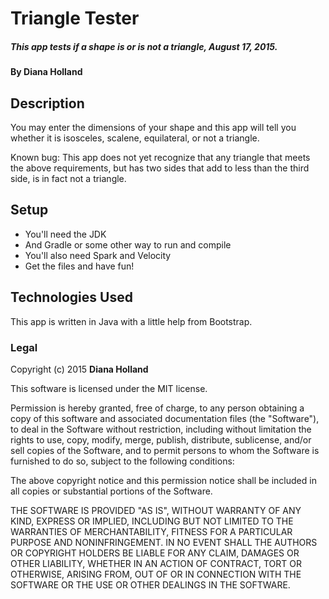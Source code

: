 # Triangle Tester

##### This app tests if a shape is or is not a triangle, August 17, 2015.

#### By **Diana Holland**

## Description

You may enter the dimensions of your shape and this app will tell you whether it is isosceles, scalene, equilateral, or not a triangle.

Known bug: This app does not yet recognize that any triangle that meets the above requirements, but has two sides that add to less than the third side, is in fact not a triangle.

## Setup

* You'll need the JDK
* And Gradle or some other way to run and compile
* You'll also need Spark and Velocity
* Get the files and have fun!

## Technologies Used

This app is written in Java with a little help from Bootstrap.

### Legal

Copyright (c) 2015 **Diana Holland**

This software is licensed under the MIT license.

Permission is hereby granted, free of charge, to any person obtaining a copy
of this software and associated documentation files (the "Software"), to deal
in the Software without restriction, including without limitation the rights
to use, copy, modify, merge, publish, distribute, sublicense, and/or sell
copies of the Software, and to permit persons to whom the Software is
furnished to do so, subject to the following conditions:

The above copyright notice and this permission notice shall be included in
all copies or substantial portions of the Software.

THE SOFTWARE IS PROVIDED "AS IS", WITHOUT WARRANTY OF ANY KIND, EXPRESS OR
IMPLIED, INCLUDING BUT NOT LIMITED TO THE WARRANTIES OF MERCHANTABILITY,
FITNESS FOR A PARTICULAR PURPOSE AND NONINFRINGEMENT. IN NO EVENT SHALL THE
AUTHORS OR COPYRIGHT HOLDERS BE LIABLE FOR ANY CLAIM, DAMAGES OR OTHER
LIABILITY, WHETHER IN AN ACTION OF CONTRACT, TORT OR OTHERWISE, ARISING FROM,
OUT OF OR IN CONNECTION WITH THE SOFTWARE OR THE USE OR OTHER DEALINGS IN
THE SOFTWARE.
